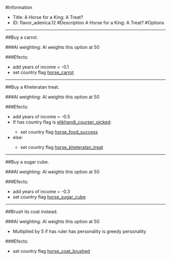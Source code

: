 #Information
 - Title: A Horse for a King: A Treat?
 - ID: flavor_adenica.12
#Description
A Horse for a King: A Treat?
#Options

___
##Buy a carrot.

###AI weighting:
AI weights this option at 50


###Efects:<ul><li>add years of income = -0.1</li><li>set country flag [horse_carrot](../flags/horse_carrot.md)</li></ul>

___
##Buy a Kheteratan treat.

###AI weighting:
AI weights this option at 50


###Efects:<ul><li>add years of income = -0.5</li><li>If has country flag is [elikhandi_courser_picked](../flags/elikhandi_courser_picked.md):</li><ul><li>set country flag [horse_food_success](../flags/horse_food_success.md)</li></ul><li>else:</li><ul><li>set country flag [horse_kheteratan_treat](../flags/horse_kheteratan_treat.md)</li></ul></ul>

___
##Buy a sugar cube.

###AI weighting:
AI weights this option at 50


###Efects:<ul><li>add years of income = -0.3</li><li>set country flag [horse_sugar_cube](../flags/horse_sugar_cube.md)</li></ul>

___
##Brush its coat instead.

###AI weighting:
AI weights this option at 50
 - Multiplied by 5 if has ruler has personality is greedy personality


###Efects:<ul><li>set country flag [horse_coat_brushed](../flags/horse_coat_brushed.md)</li></ul>
